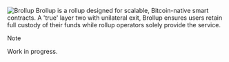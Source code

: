 ![Brollup](https://i.ibb.co/tc7S2JL/brollup-github.png)
Brollup is a rollup designed for scalable, Bitcoin-native smart contracts. A 'true' layer two with unilateral exit, Brollup ensures users retain full custody of their funds while rollup operators solely provide the service.
> [!NOTE]
> Work in progress.